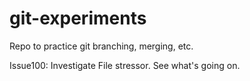 # git-experiments
Repo to practice git branching, merging, etc.

Issue100: Investigate File stressor. See what's going on.

